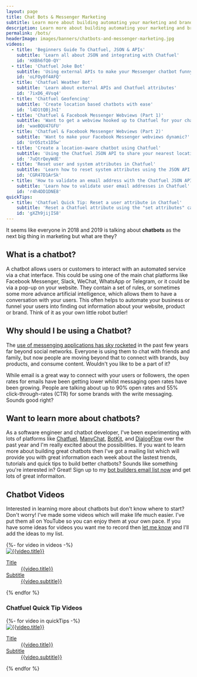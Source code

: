 ```yaml
---
layout: page
title: Chat Bots & Messenger Marketing
subtitle: Learn more about building automating your marketing and brands using chatbots and Facebook Messenger
description: Learn more about building automating your marketing and brands using chatbots and Facebook Messenger
permalink: /bots/
headerImage: images/banners/chatbots-and-messenger-marketing.jpg
videos:
  - title: 'Beginners Guide To Chatfuel, JSON & APIs'
    subtitle: 'Learn all about JSON and integrating with Chatfuel'
    id: 'HXBh6fQ0-QY'
  - title: 'Chatfuel Joke Bot'
    subtitle: 'Using external APIs to make your Messenger chatbot funny'
    id: 'oLFOy0f4AFQ'
  - title: 'Chatfuel Weather Bot'
    subtitle: 'Learn about external APIs and Chatfuel attributes'
    id: '7ixD6_4Vsq4'
  - title: 'Chatfuel Geofencing'
    subtitle: 'Create location based chatbots with ease'
    id: 'l4D1tQBjJnI'
  - title: 'Chatfuel & Facebook Messenger Webviews (Part 1)'
    subtitle: 'Want to get a webview hooked up to Chatfuel for your chatbot?'
    id: 'waeBQU47GFU'
  - title: 'Chatfuel & Facebook Messenger Webviews (Part 2)'
    subtitle: 'Want to make your Facebook Messenger webviews dynamic?'
    id: 'UrO5ztx1D5w'
  - title: 'Create a location-aware chatbot using Chatfuel'
    subtitle: 'Using the Chatfuel JSON API to share your nearest location'
    id: '7uQtrQeyWdE'
  - title: 'Reset user and system attributes in Chatfuel'
    subtitle: 'Learn how to reset system attributes using the JSON API'
    id: 'CGR47D1ArSk'
  - title: 'How to validate an email address with the Chatfuel JSON API'
    subtitle: 'Learn how to validate user email addresses in Chatfuel'
    id: 'r4h4DD1DNE8'
quickTips:
  - title: 'Chatfuel Quick Tip: Reset a user attribute in Chatfuel'
    subtitle: 'Reset a Chatfuel attribute using the "set attributes" card'
    id: 'gXZh9jijIS8'
---
```


It seems like everyone in 2018 and 2019 is talking about **chatbots** as the next big thing in marketing but what are they?

## What is a chatbot?

A chatbot allows users or customers to interact with an automated service via a chat interface. This could be using one of the main chat platforms like Facebook Messenger, Slack, WeChat, WhatsApp or Telegram, or it could be via a pop-up on your website. They contain a set of rules, or sometimes some more advance artificial intelligence, which allows them to have a conversation with your users. This often helps to automate your business or funnel your users into finding out information about your website, product or brand. Think of it as your own little robot butler!

## Why should I be using a Chatbot?

The [use of messenging applications has sky rocketed](https://www.businessinsider.com/the-messaging-app-report-2015-11) in the past few years far beyond social networks. Everyone is using them to chat with friends and family, but now people are moving beyond that to connect with brands, buy products, and consume content. Wouldn't you like to be a part of it?

While email is a great way to connect with your users or followers, the open rates for emails have been getting lower whilst messaging open rates have been growing. People are talking about up to 90% open rates and 55% click-through-rates (CTR) for some brands with the write messaging. Sounds good right?

## Want to learn more about chatbots?

As a software engineer and chatbot developer, I've been experimenting with lots of platforms like [Chatfuel](https://chatfuel.com), [ManyChat](https://manychat.com/), [BotKit](https://botkit.ai/), and [DialogFlow](https://dialogflow.com/) over the past year and I'm really excited about the possibilities. If you want to learn more about building great chatbots then I've got a mailing list which will provide you with great information each week about the lastest trends, tutorials and quick tips to build better chatbots? Sounds like something you're interested in? Great! Sign up to my [bot builders email list now](/bots/sign-up-bot-building-for-beginners/) and get lots of great informaiton.

## Chatbot Videos

Interested in learning more about chatbots but don't know where to start? Don't worry! I've made some videos which will make life much easier. I've put them all on YouTube so you can enjoy them at your own pace. If you have some ideas for videos you want me to record then [let me know](/contact) and I'll add the ideas to my list.

<article>
  <div class="cf pa2">
{%- for video in videos -%}
    <div class="fl w-100 w-50-ns pa2">
      <a href="https://www.youtube.com/watch?v={{video.id}}" class="db link tc" target="_blank" rel="noreferrer">
        <img src="https://i.ytimg.com/vi/{{video.id}}/hqdefault.jpg" alt="{{video.title}}" class="w-100 db outline black-10 grow"/>
        <dl class="mt2 f7 f6-ns lh-copy">
          <dt class="clip">Title</dt>
          <dd class="ml0 black truncate w-100">{{video.title}}</dd>
          <dt class="clip">Subtitle</dt>
          <dd class="ml0 gray truncate w-100">{{video.subtitle}}</dd>
        </dl>
      </a>
    </div>
{% endfor %}
  </div>
</article>

### Chatfuel Quick Tip Videos

<article>
  <div class="cf pa2">
{%- for video in quickTips -%}
    <div class="fl w-100 w-50-ns pa2">
      <a href="https://www.youtube.com/watch?v={{video.id}}" class="db link tc" target="_blank" rel="noreferrer">
        <img src="https://i.ytimg.com/vi/{{video.id}}/hqdefault.jpg" alt="{{video.title}}" class="w-100 db outline black-10 grow"/>
        <dl class="mt2 f7 f6-ns lh-copy">
          <dt class="clip">Title</dt>
          <dd class="ml0 black truncate w-100">{{video.title}}</dd>
          <dt class="clip">Subtitle</dt>
          <dd class="ml0 gray truncate w-100">{{video.subtitle}}</dd>
        </dl>
      </a>
    </div>
{% endfor %}
  </div>
</article>
